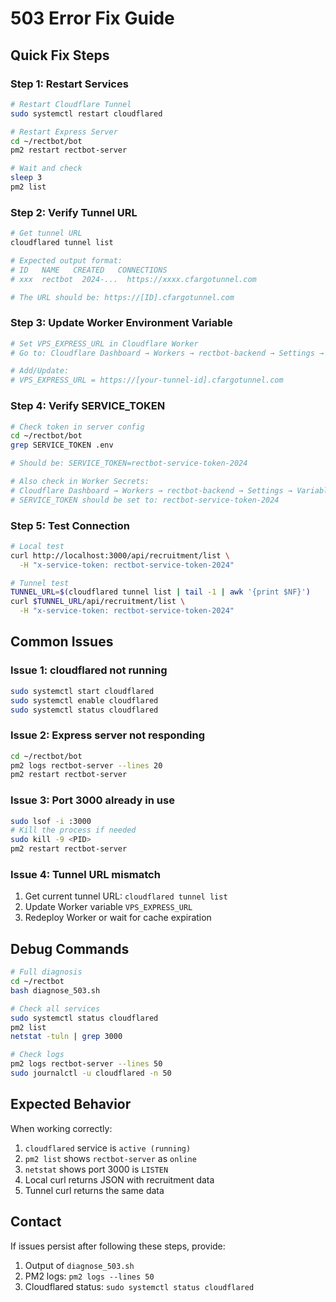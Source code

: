 # 503 Error Fix Guide

## Quick Fix Steps

### Step 1: Restart Services
```bash
# Restart Cloudflare Tunnel
sudo systemctl restart cloudflared

# Restart Express Server
cd ~/rectbot/bot
pm2 restart rectbot-server

# Wait and check
sleep 3
pm2 list
```

### Step 2: Verify Tunnel URL
```bash
# Get tunnel URL
cloudflared tunnel list

# Expected output format:
# ID   NAME   CREATED   CONNECTIONS
# xxx  rectbot  2024-...  https://xxxx.cfargotunnel.com

# The URL should be: https://[ID].cfargotunnel.com
```

### Step 3: Update Worker Environment Variable
```bash
# Set VPS_EXPRESS_URL in Cloudflare Worker
# Go to: Cloudflare Dashboard → Workers → rectbot-backend → Settings → Variables

# Add/Update:
# VPS_EXPRESS_URL = https://[your-tunnel-id].cfargotunnel.com
```

### Step 4: Verify SERVICE_TOKEN
```bash
# Check token in server config
cd ~/rectbot/bot
grep SERVICE_TOKEN .env

# Should be: SERVICE_TOKEN=rectbot-service-token-2024

# Also check in Worker Secrets:
# Cloudflare Dashboard → Workers → rectbot-backend → Settings → Variables → Secrets
# SERVICE_TOKEN should be set to: rectbot-service-token-2024
```

### Step 5: Test Connection
```bash
# Local test
curl http://localhost:3000/api/recruitment/list \
  -H "x-service-token: rectbot-service-token-2024"

# Tunnel test
TUNNEL_URL=$(cloudflared tunnel list | tail -1 | awk '{print $NF}')
curl $TUNNEL_URL/api/recruitment/list \
  -H "x-service-token: rectbot-service-token-2024"
```

## Common Issues

### Issue 1: cloudflared not running
```bash
sudo systemctl start cloudflared
sudo systemctl enable cloudflared
sudo systemctl status cloudflared
```

### Issue 2: Express server not responding
```bash
cd ~/rectbot/bot
pm2 logs rectbot-server --lines 20
pm2 restart rectbot-server
```

### Issue 3: Port 3000 already in use
```bash
sudo lsof -i :3000
# Kill the process if needed
sudo kill -9 <PID>
pm2 restart rectbot-server
```

### Issue 4: Tunnel URL mismatch
1. Get current tunnel URL: `cloudflared tunnel list`
2. Update Worker variable `VPS_EXPRESS_URL`
3. Redeploy Worker or wait for cache expiration

## Debug Commands

```bash
# Full diagnosis
cd ~/rectbot
bash diagnose_503.sh

# Check all services
sudo systemctl status cloudflared
pm2 list
netstat -tuln | grep 3000

# Check logs
pm2 logs rectbot-server --lines 50
sudo journalctl -u cloudflared -n 50
```

## Expected Behavior

When working correctly:
1. `cloudflared` service is `active (running)`
2. `pm2 list` shows `rectbot-server` as `online`
3. `netstat` shows port 3000 is `LISTEN`
4. Local curl returns JSON with recruitment data
5. Tunnel curl returns the same data

## Contact

If issues persist after following these steps, provide:
1. Output of `diagnose_503.sh`
2. PM2 logs: `pm2 logs --lines 50`
3. Cloudflared status: `sudo systemctl status cloudflared`